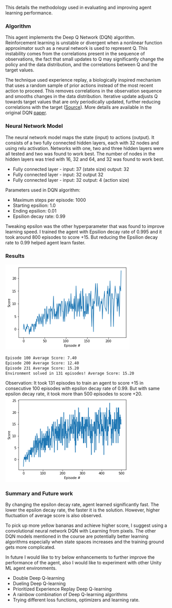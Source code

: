 This details the methodology used in evaluating and improving agent learning performance.

### Algorithm

This agent implements the Deep Q Network (DQN) algorithm. Reinforcement learning is unstable or divergent when a nonlinear function approximator such as a neural network is used to represent Q. This instability comes from the correlations present in the sequence of observations, the fact that small updates to Q may significantly change the policy and the data distribution, and the correlations between Q and the target values.

The technique used experience replay, a biologically inspired mechanism that uses a random sample of prior actions instead of the most recent action to proceed. This removes correlations in the observation sequence and smooths changes in the data distribution. Iterative update adjusts Q towards target values that are only periodically updated, further reducing correlations with the target ([Source](https://en.wikipedia.org/wiki/Q-learning#Deep_Q-learning)). More details are available in the original DQN [paper](https://deepmind.com/research/dqn/).


### Neural Network Model

The neural network model maps the state (input) to actions (output). It consists of a two fully connected hidden layers, each with 32 nodes and using relu activation. Networks with one, two and three hidden layers were all tested and two was found to work best. The number of nodes in the hidden layers was tried with 16, 32 and 64, and 32 was found to work best.

- Fully connected layer - input: 37 (state size) output: 32
- Fully connected layer - input: 32 output 32
- Fully connected layer - input: 32 output: 4 (action size)

Parameters used in DQN algorithm:

- Maximum steps per episode: 1000
- Starting epsilion: 1.0
- Ending epsilion: 0.01
- Epsilion decay rate: 0.99

Tweaking epsilon was the other hyperparameter that was found to improve learning speed. I trained the agent with Epsilion decay rate of 0.995 and it took around 800 episodes to score +15. But reducing the Epsilion decay rate to 0.99 helped agent learn faster.


### Results
![results](assets/131-15.png)

```
Episode 100	Average Score: 7.40
Episode 200	Average Score: 12.40
Episode 231	Average Score: 15.20
Environment solved in 131 episodes!	Average Score: 15.20
```

Observation: It took 131 episodes to train an agent to score +15 in consecutive 100 episodes with epsilon decay rate of 0.99. But with same epsilon decay rate, it took more than 500 episodes to score +20.
![+20 score](assets/500-20.png)


###  Summary and Future work

By changing the epsilon decay rate, agent learned significantly fast. The lower the epsilon decay rate, the faster it is the solution.  However, higher fluctuation of average score is also observed.

To pick up more yellow bananas and achieve higher score, I suggest using a convolutional neural network DQN with Learning from pixels. The other DQN models mentioned in the course are potentially better learning algorithms especially when state spaces increases and the training ground gets more complicated. 

In future I would like to try below enhancements to further improve the performance of the agent, also I would like to experiment with other Unity ML agent environments.

- Double Deep Q-learning
- Dueling Deep Q-learning
- Prioritized Experience Replay Deep Q-learning
- A rainbow combination of Deep Q-learning algorithms
- Trying different loss functions, optimizers and learning rate.

